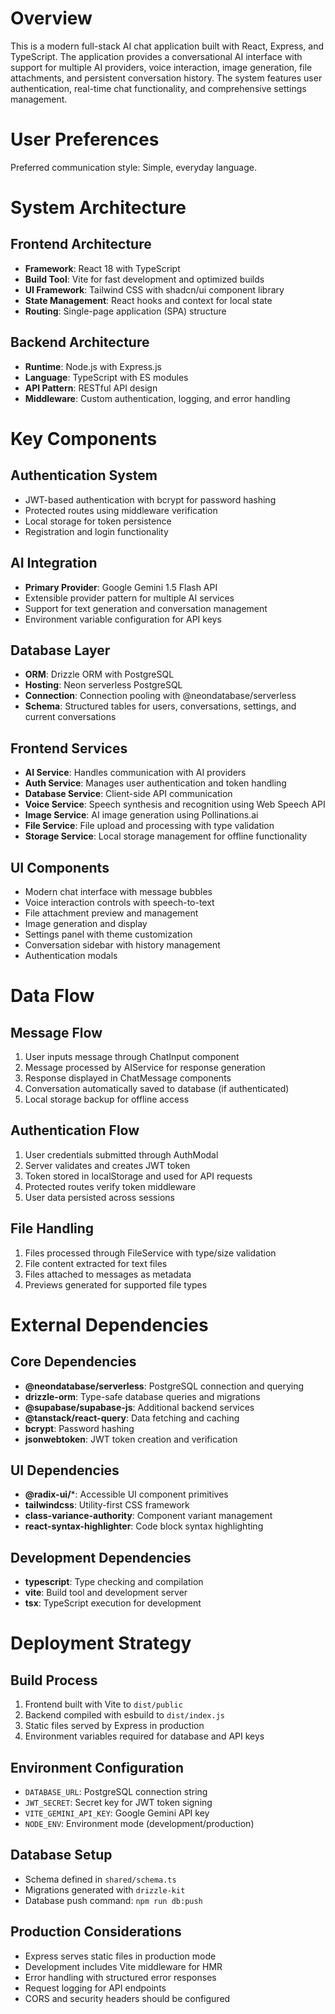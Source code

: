 # Overview

This is a modern full-stack AI chat application built with React, Express, and TypeScript. The application provides a conversational AI interface with support for multiple AI providers, voice interaction, image generation, file attachments, and persistent conversation history. The system features user authentication, real-time chat functionality, and comprehensive settings management.

# User Preferences

Preferred communication style: Simple, everyday language.

# System Architecture

## Frontend Architecture
- **Framework**: React 18 with TypeScript
- **Build Tool**: Vite for fast development and optimized builds
- **UI Framework**: Tailwind CSS with shadcn/ui component library
- **State Management**: React hooks and context for local state
- **Routing**: Single-page application (SPA) structure

## Backend Architecture
- **Runtime**: Node.js with Express.js
- **Language**: TypeScript with ES modules
- **API Pattern**: RESTful API design
- **Middleware**: Custom authentication, logging, and error handling

# Key Components

## Authentication System
- JWT-based authentication with bcrypt for password hashing
- Protected routes using middleware verification
- Local storage for token persistence
- Registration and login functionality

## AI Integration
- **Primary Provider**: Google Gemini 1.5 Flash API
- Extensible provider pattern for multiple AI services
- Support for text generation and conversation management
- Environment variable configuration for API keys

## Database Layer
- **ORM**: Drizzle ORM with PostgreSQL
- **Hosting**: Neon serverless PostgreSQL
- **Connection**: Connection pooling with @neondatabase/serverless
- **Schema**: Structured tables for users, conversations, settings, and current conversations

## Frontend Services
- **AI Service**: Handles communication with AI providers
- **Auth Service**: Manages user authentication and token handling
- **Database Service**: Client-side API communication
- **Voice Service**: Speech synthesis and recognition using Web Speech API
- **Image Service**: AI image generation using Pollinations.ai
- **File Service**: File upload and processing with type validation
- **Storage Service**: Local storage management for offline functionality

## UI Components
- Modern chat interface with message bubbles
- Voice interaction controls with speech-to-text
- File attachment preview and management
- Image generation and display
- Settings panel with theme customization
- Conversation sidebar with history management
- Authentication modals

# Data Flow

## Message Flow
1. User inputs message through ChatInput component
2. Message processed by AIService for response generation
3. Response displayed in ChatMessage components
4. Conversation automatically saved to database (if authenticated)
5. Local storage backup for offline access

## Authentication Flow
1. User credentials submitted through AuthModal
2. Server validates and creates JWT token
3. Token stored in localStorage and used for API requests
4. Protected routes verify token middleware
5. User data persisted across sessions

## File Handling
1. Files processed through FileService with type/size validation
2. File content extracted for text files
3. Files attached to messages as metadata
4. Previews generated for supported file types

# External Dependencies

## Core Dependencies
- **@neondatabase/serverless**: PostgreSQL connection and querying
- **drizzle-orm**: Type-safe database queries and migrations
- **@supabase/supabase-js**: Additional backend services
- **@tanstack/react-query**: Data fetching and caching
- **bcrypt**: Password hashing
- **jsonwebtoken**: JWT token creation and verification

## UI Dependencies
- **@radix-ui/***: Accessible UI component primitives
- **tailwindcss**: Utility-first CSS framework
- **class-variance-authority**: Component variant management
- **react-syntax-highlighter**: Code block syntax highlighting

## Development Dependencies
- **typescript**: Type checking and compilation
- **vite**: Build tool and development server
- **tsx**: TypeScript execution for development

# Deployment Strategy

## Build Process
1. Frontend built with Vite to `dist/public`
2. Backend compiled with esbuild to `dist/index.js`
3. Static files served by Express in production
4. Environment variables required for database and API keys

## Environment Configuration
- `DATABASE_URL`: PostgreSQL connection string
- `JWT_SECRET`: Secret key for JWT token signing
- `VITE_GEMINI_API_KEY`: Google Gemini API key
- `NODE_ENV`: Environment mode (development/production)

## Database Setup
- Schema defined in `shared/schema.ts`
- Migrations generated with `drizzle-kit`
- Database push command: `npm run db:push`

## Production Considerations
- Express serves static files in production mode
- Development includes Vite middleware for HMR
- Error handling with structured error responses
- Request logging for API endpoints
- CORS and security headers should be configured